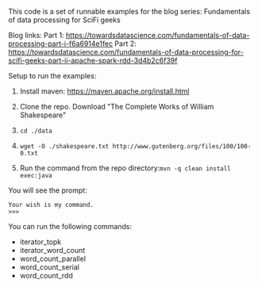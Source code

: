 This code is a set of runnable examples for the blog series: Fundamentals of data processing for SciFi geeks 

Blog links:
Part 1: https://towardsdatascience.com/fundamentals-of-data-processing-part-i-f6a6914e1fec
Part 2: https://towardsdatascience.com/fundamentals-of-data-processing-for-scifi-geeks-part-ii-apache-spark-rdd-3d4b2c6f39f

Setup to run the examples:

1. Install maven: https://maven.apache.org/install.html
2. Clone the repo.
Download "The Complete Works of William Shakespeare" 
3. ```cd ./data```
4. ```wget -O ./shakespeare.txt http://www.gutenberg.org/files/100/100-0.txt```

5. Run the command from the repo directory:```mvn -q clean install exec:java```

You will see the prompt:
```
Your wish is my command.
>>>
```

You can run the following commands:
* iterator_topk
* iterator_word_count
* word_count_parallel
* word_count_serial
* word_count_rdd


